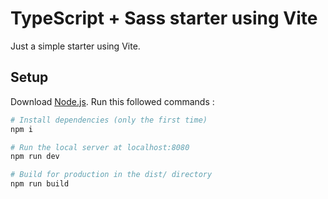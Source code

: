 # TypeScript + Sass starter using Vite

Just a simple starter using Vite.

## Setup

Download [Node.js](https://nodejs.org/en/download/).
Run this followed commands :

```bash
# Install dependencies (only the first time)
npm i

# Run the local server at localhost:8080
npm run dev

# Build for production in the dist/ directory
npm run build
```
